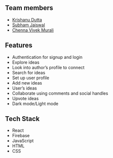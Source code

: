 
## Team members
- [Krishanu Dutta](https://github.com/krishanu2911)
- [Subham Jaiswal](https://github.com/krishanu2911)
- [Chenna Vivek Murali](https://github.com/krishanu2911)

## Features 
- Authentication for signup and login
- Explore ideas
- Look into author’s profile to connect
- Search for ideas
- Set up user profile
- Add new ideas
- User’s ideas
- Collaborate using comments and social handles
- Upvote ideas
- Dark mode/Light mode


## Tech Stack
- React
- Firebase
- JavaScript
- HTML
- CSS


